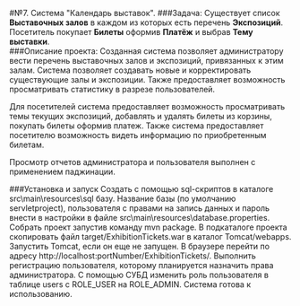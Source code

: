 #№7. Система "Календарь выставок".
###Задача:
Существует список **Выставочных залов** в каждом из которых есть перечень **Экспозиций**. 
Посетитель покупает **Билеты** оформив **Платёж**  и выбрав **Тему выставки**.<br>
###Описание проекта:
Созданная система позволяет администратору вести перечень выставочных залов и экспозиций, привязанных к этим залам. Система позволяет создавать новые и корректировать существующие залы и экспозиции. Также предоставляет возможность просматривать статистику в разрезе пользователей.

Для посетителей система предоставляет возможность просматривать темы текущих экспозиций, добавлять и удалять билеты из корзины,  покупать билеты оформив платеж. Также система предоставляет посетителю возможность видеть информацию по приобретенным билетам.

Просмотр отчетов администратора и пользователя выполнен с применением паджинации.

###Установка и запуск
Создать с помощью sql-скриптов в каталоге src\main\resources\sql базу. Название базы (по умолчанию servletproject), пользователя с правами на запись данных и пароль внести в настройки в файле src\main\resources\database.properties.
Собрать проект запустив команду mvn package. В подкаталоге проекта скопировать файл target/ExhibitionTickets.war в каталог Tomcat/webapps. Запустить Tomcat, если он еще не запущен. В браузере перейти по адресу http://localhost:portNumber/ExhibitionTickets/. Выполнить регистрацию пользователя, которому планируется назначить права администратора. С помощью СУБД изменить роль пользователя в таблице users с ROLE_USER на ROLE_ADMIN. Система готова к использованию.